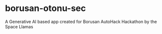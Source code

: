 # borusan-otonu-sec
A Generative AI based app created for Borusan AutoHack Hackathon by the Space Llamas
